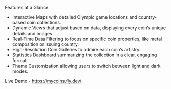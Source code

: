 Features at a Glance

- Interactive Maps with detailed Olympic game locations and country-based coin collections.
- Dynamic Views that adjust based on data, displaying every coin’s unique details and images.
- Real-Time Data Filtering to focus on specific coin properties, like metal composition or issuing country.
- High-Resolution Coin Galleries to admire each coin’s artistry.
- Statistics Dashboard summarizing the collection in a clear, engaging format.
- Theme Customization allowing users to switch between light and dark modes.
  
Live Demo - https://mycoins.fly.dev/
